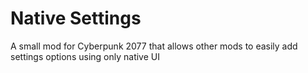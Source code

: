 # Native Settings
A small mod for Cyberpunk 2077 that allows other mods to easily add settings options using only native UI
